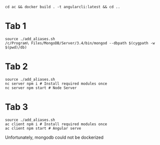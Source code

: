 ```cd ac && docker build . -t angularcli:latest && cd ..```

# Tab 1
```
source ./add_aliases.sh
/c/Program\ Files/MongoDB/Server/3.4/bin/mongod --dbpath $(cygpath -w $(pwd)/db)
```

# Tab 2
```
source ./add_aliases.sh
nc server npm i # Install required modules once
nc server npm start # Node Server
```

# Tab 3
```
source ./add_aliases.sh
ac client npm i # Install required modules once
ac client npm start # Angular serve
```


Unfortunately, mongodb could not be dockerized